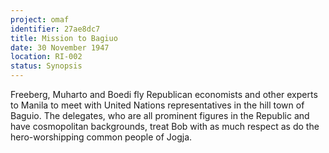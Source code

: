 ```yaml
---
project: omaf
identifier: 27ae8dc7
title: Mission to Bagiuo
date: 30 November 1947 
location: RI-002
status: Synopsis
---
```


Freeberg, Muharto and Boedi fly Republican economists and other experts to Manila to meet
with United Nations representatives in the hill town of Baguio. The delegates, who are all prominent figures in the Republic and have cosmopolitan backgrounds, treat Bob with as much respect as do the hero-worshipping common people of Jogja.

